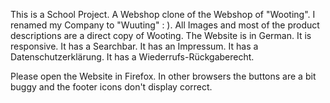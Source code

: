 This is a School Project.
A Webshop clone of the Webshop of "Wooting". I renamed my Company to "Wuuting" : ).
All Images and most of the product descriptions are a direct copy of Wooting.
The Website is in German.
It is responsive.
It has a Searchbar.
It has an Impressum.
It has a Datenschutzerklärung.
It has a Wiederrufs-Rückgaberecht.

Please open the Website in Firefox. 
In other browsers the buttons are a bit buggy and the footer icons don't display correct.